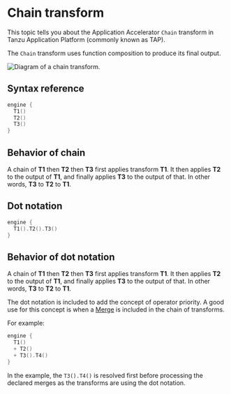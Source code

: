 # Chain transform

This topic tells you about the Application Accelerator `Chain` transform in Tanzu Application Platform (commonly known as TAP).

The `Chain` transform uses function composition to produce its final output.

![Diagram of a chain transform.](images/chain.svg)

## <a id="syntax-reference"></a>Syntax reference

```go
engine {
  T1()
  T2()
  T3()
}
```

## <a id="behavior"></a>Behavior of chain

A chain of **T1** then **T2** then **T3** first applies transform **T1**.
It then applies **T2** to the output of **T1**, and finally applies **T3** to
the output of that. In other words, **T3** to **T2** to **T1**.

## <a id="dot-notation"></a>Dot notation

```go
engine {
  T1().T2().T3()
}
```

## <a id="behavior-dot-notation"></a>Behavior of dot notation

A chain of **T1** then **T2** then **T3** first applies transform **T1**.
It then applies **T2** to the output of **T1**, and finally applies **T3** to
the output of that. In other words, **T3** to **T2** to **T1**.

The dot notation is included to add the concept of operator priority.
A good use for this concept is when a [Merge](merge.md) is included in the chain of transforms.

For example:

```go
engine {
  T1()
  + T2()
  + T3().T4()
}
```

In the example, the `T3().T4()` is resolved first before processing the
declared merges as the transforms are using the dot notation.
